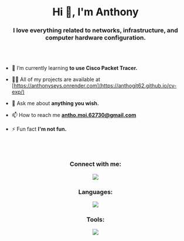 <h1 align="center">Hi 👋, I'm Anthony</h1>
<h3 align="center">I love everything related to networks, infrastructure, and computer hardware configuration.</h3>

<br><br>

  - 🌱 I’m currently learning **to use Cisco Packet Tracer.**

  - 👨‍💻 All of my projects are available at [https://anthonyseys.onrender.com](https://anthogit62.github.io/cv-exp/)

  - 💬 Ask me about **anything you wish.**

  - 📫 How to reach me **antho.moi.62730@gmail.com**

  - ⚡ Fun fact **I'm not fun.**

<br><br>

<h3 align="center">Connect with me:</h3>
<p align="center">
  <a href="https://skillicons.dev">
    <img src="https://skillicons.dev/icons?i=linkedin,discord,gmail" />
  </a>
</p>

<h3 align="center">Languages:</h3>
<p align="center">
  <a href="https://skillicons.dev">
    <img src="https://skillicons.dev/icons?i=arduino,c,bash,html,css,php,postgres" />
  </a>
</p>

<h3 align="center">Tools:</h3>
<p align="center">
  <a href="https://skillicons.dev">
    <img src="https://skillicons.dev/icons?i=windows,linux,docker,github,notion,postman,vscode,wordpress" />
  </a>
</p>

